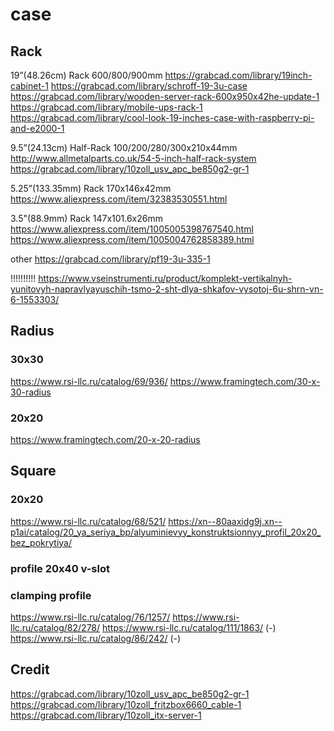 # case


## Rack
19”(48.26cm) Rack
600/800/900mm
https://grabcad.com/library/19inch-cabinet-1
https://grabcad.com/library/schroff-19-3u-case
https://grabcad.com/library/wooden-server-rack-600x950x42he-update-1
https://grabcad.com/library/mobile-ups-rack-1
https://grabcad.com/library/cool-look-19-inches-case-with-raspberry-pi-and-e2000-1

9.5”(24.13cm) Half-Rack
100/200/280/300x210x44mm
http://www.allmetalparts.co.uk/54-5-inch-half-rack-system
https://grabcad.com/library/10zoll_usv_apc_be850g2-gr-1

5.25”(133.35mm) Rack
170x146x42mm
https://www.aliexpress.com/item/32383530551.html

3.5"(88.9mm) Rack
147x101.6x26mm
https://www.aliexpress.com/item/1005005398767540.html
https://www.aliexpress.com/item/1005004762858389.html

other
https://grabcad.com/library/pf19-3u-335-1

!!!!!!!!!! https://www.vseinstrumenti.ru/product/komplekt-vertikalnyh-yunitovyh-napravlyayuschih-tsmo-2-sht-dlya-shkafov-vysotoj-6u-shrn-vn-6-1553303/

## Radius
### 30x30
https://www.rsi-llc.ru/catalog/69/936/
https://www.framingtech.com/30-x-30-radius

### 20x20 
https://www.framingtech.com/20-x-20-radius

## Square
### 20x20
https://www.rsi-llc.ru/catalog/68/521/
https://xn--80aaxidg9j.xn--p1ai/catalog/20_ya_seriya_bp/alyuminievyy_konstruktsionnyy_profil_20x20_bez_pokrytiya/

### profile 20x40 v-slot

### clamping profile
https://www.rsi-llc.ru/catalog/76/1257/
https://www.rsi-llc.ru/catalog/82/278/
https://www.rsi-llc.ru/catalog/111/1863/ (-)
https://www.rsi-llc.ru/catalog/86/242/ (-)



## Credit

https://grabcad.com/library/10zoll_usv_apc_be850g2-gr-1
https://grabcad.com/library/10zoll_fritzbox6660_cable-1
https://grabcad.com/library/10zoll_itx-server-1
